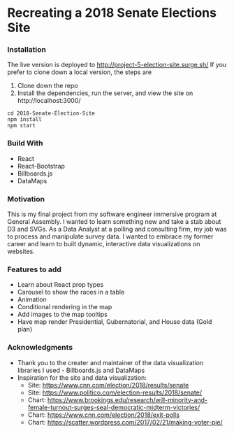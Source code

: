 # Recreating a 2018 Senate Elections Site

### Installation

The live version is deployed to http://project-5-election-site.surge.sh/ If you prefer to clone down a local version, the steps are

1. Clone down the repo
2. Install the dependencies, run the server, and view the site on http://localhost:3000/

```
cd 2018-Senate-Election-Site
npm install
npm start
```

### Build With

- React
- React-Bootstrap
- Billboards.js
- DataMaps

### Motivation

This is my final project from my software engineer immersive program at General Assembly. I wanted to learn something new and take a stab about D3 and SVGs. As a Data Analyst at a polling and consulting firm, my job was to process and manipulate survey data. I wanted to embrace my former career and learn to built dynamic, interactive data visualizations on websites.

### Features to add

- Learn about React prop types
- Carousel to show the races in a table
- Animation
- Conditional rendering in the map
- Add images to the map tooltips
- Have map render Presidential, Gubernatorial, and House data (Gold plan)

### Acknowledgments

- Thank you to the creater and maintainer of the data visualization libraries I used - Billboards.js and DataMaps
- Inspiration for the site and data visualization:
  - Site: https://www.cnn.com/election/2018/results/senate
  - Site: https://www.politico.com/election-results/2018/senate/
  - Chart: https://www.brookings.edu/research/will-minority-and-female-turnout-surges-seal-democratic-midterm-victories/
  - Chart: https://www.cnn.com/election/2018/exit-polls
  - Chart: https://scatter.wordpress.com/2017/02/21/making-voter-pie/
